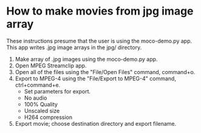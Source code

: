 # How to make movies from jpg image array

These instructions presume that the user is using the moco-demo.py app. This app writes .jpg image arrays in the jpg/ directory. 

1. Make array of .jpg images using the moco-demo.py app.
2. Open MPEG Streamclip app.
3. Open all of the files using the "File/Open Files" command, command+o.
4. Export to MPEG-4 using the "File/Export to MPEG-4" command, ctrl+command+e.
	- Set parameters for export.
	- No audio
	- 100% Quality
	- Unscaled size
	- H264 compression
5. Export movie; choose destination directory and export filename.